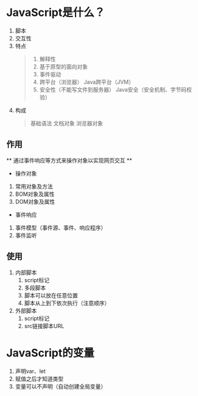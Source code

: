 # JavaScript是什么？
1. 脚本
2. 交互性
3. 特点
	> 1. 解释性
	> 2. 基于原型的面向对象
	> 3. 事件驱动
	> 4. 跨平台（浏览器）  Java跨平台（JVM）
	> 5. 安全性（不能写文件到服务器） Java安全（安全机制、字节码校验）
4. 构成
	> 基础语法
	> 文档对象
	> 浏览器对象
## 作用
** 通过事件响应等方式来操作对象以实现网页交互 **
* 操作对象
1. 常用对象及方法
2. BOM对象及属性
3. DOM对象及属性
* 事件响应
1. 事件模型（事件源、事件、响应程序）
2. 事件监听
## 使用
1. 内部脚本
	1. script标记
	2. 多段脚本
	3. 脚本可以放在任意位置
	4. 脚本从上到下依次执行（注意顺序）
2. 外部脚本
	1. script标记
	2. src链接脚本URL
# JavaScript的变量
1. 声明var、let
2. 赋值之后才知道类型
3. 变量可以不声明（自动创建全局变量）